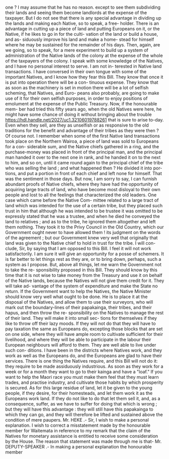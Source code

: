 one ? I may assume that he has no reason. except to see them subdividing their lands and seeing them become landlords at the expense of the taxpayer. But I do not see that there is any special advantage in dividing up the lands and making each Native, so to speak, a free- holder. There is an advantage in cutting up a piece of land and putting Europeans on it, or the Native, if he likes to go in for the culti- vation of the land or build a house, and as- siduously improve his land and make a home- stead for himself where he may be sustained for the remainder of his days. Then, again, are we going, so to speak, for a mere experiment to build up a system of administration of the Native lands of the colony at the expense of the whole of the taxpayers of the colony. I speak with some knowledge of the Natives, and I have no personal interest to serve. I am not in- terested in Native land transactions. I have conversed in their own tongue with some of the important Natives, and I know how they fear this Bill. They know that once it is put into operation there will be a con- tinuous expense. They know that as soon as the machinery is set in motion there will be a lot of selfish scheming, that Natives, and Euro- peans also probably, are going to make use of it for their own selfish purposes, in order to enjoy positions of emolument at the expense of the Public Treasury. Now, if the honourable mem- ber had tried this fifty years ago, when the old Natives were here, he might have some chance of doing it without bringing about the trouble https://hdl.handle.net/2027/uc1.32106019788261 that is sure to arise to-day. Even when they sell, are they as unselfish or as responsive to the old traditions for the benefit and advantage of their tribes as they were then ? Of course not. I remember when some of the first Native land transactions took place on the Northern Wairoa, a piece of land was sold to Europeans for a con- siderable sum, and the Native chiefs gathered in a ring, and the purchase-money was placed in front of the principal man, and the principal man handed it over to the next one in rank, and he handed it on to the next to him, and so on, until it came round again to the principal chief of the tribe who was selling the land ; and what happened then ? He divided it into por- tions, and put a portion in front of each chief and left none for himself. That was the sentiment in those days. But now, I am sorry to say, I can furnish abundant proofs of Native chiefs, where they have had the opportunity of acquiring large tracts of land, who have become most disloyal to their own people and lost to all the feelings that characterized the old leaders. One case which came before the Native Com- mittee related to a large tract of land which was intended for the use of a certain tribe, but they placed such trust in him that although he was intended to be trustee it was omitted to be expressly stated that he was a trustee, and when he died he conveyed the land to relatives ; and as to the tribe, he ignored them altogether and left them nothing. They took it to the Privy Council in the Old Country, which our Government ought never to have allowed them ! its judgment on the words of the agreement ; but our Government knew very well that originally that land was given to the Native chief to hold in trust for the tribe. I will con- clude, Sir, by saying that I am opposed to this Bill. I feel it will not work satisfactorily. I am sure it will give an opportunity for a posse of schemers. It is far better to let things rest as they are, or to bring down, perhaps, such a system as I propose. But, above all things, let me warn the Government not to take the re- sponsibility proposed in this Bill. They should know by this time that it is not wise to take money from the Treasury and use it on behalf of the Native lands, because the Natives will not give them credit for it. They will take ad- vantage of the system of expenditure and make the State no return. If the Government want to help the Natives, the Native Minister should know very well what ought to be done. He is to place it at the disposal of the Natives, and allow them to use their surveyors, who will mark out the boundary-lines of their papakainga, their tribes, and their hapus, and then throw the re- sponsibility on the Natives to manage the rest of their land. They will make it into small sec- tions for themselves if they like to throw off their lazy moods. If they will not do that they will have to pay taxation the same as Europeans do, excepting those blocks that are set on one side, where they will have ample room to cultivate sufficient for their livelihood, and where they will be able to participate in the labour their European neighbours will afford to them. They are well able to live under such con- ditions. I have been in the districts where Natives work, and they work as well as the Europeans do, and the Europeans are glad to have their services. There is one thing the Natives require, and this Bill will not do it: they require to be made assiduously industrious. As soon as they work for a week or for a month they want to go to their kainga and have a "loaf." If you want to help the Maori race you must make them feel that they must learn trades, and practise industry, and cultivate those habits by which prosperity is secured. As for this large residue of land, let it be given to the young people, if they desire, for their homesteads, and let them work it as the Europeans work land. If they do not like to do that let them sell it, and, as a consequence, suffer, as we have to suffer for doing that which is wrong ; but they will have this advantage : they will still have this papakainga to which they can go, and they will therefore be lifted and sustained above the condition of mere paupers. Mr. HEKE .- Sir, I wish to make a personal explanation. I wish to correct a misstatement made by the honourable member for Waitemata in reference to my remark that the claim of the Natives for monetary assistance is entitled to receive some consideration by the House. The reason that statement was made through me is that- Mr. DEPUTY-SPEAKER .- In making a personal explanation the honourable member 